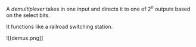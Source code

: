 A *demultiplexer* takes in one input and directs it to one of $2^n$ outputs based on the select bits.

It functions like a railroad switching station. 

![[demux.png]]

